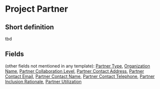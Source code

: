 # Project Partner
## Short definition
tbd
## Fields
(other fields not mentioned in any template):
[Partner Type](../Object-Fields/Project%20Partner/Partner%20Type.md),
[Organization Name](../Object-Fields/Project%20Partner/Organization%20Name.md),
[Partner Collaboration Level](../Object-Fields/Project%20Partner/Partner%20Collaboration%20Level.md),
[Partner Contact Address](../Object-Fields/Project%20Partner/Partner%20Contact%20Address.md),
[Partner Contact Email](../Object-Fields/Project%20Partner/Partner%20Contact%20Email.md),
[Partner Contact Name](../Object-Fields/Project%20Partner/Partner%20Contact%20Name.md),
[Partner Contact Telephone](../Object-Fields/Project%20Partner/Partner%20Contact%20Telephone.md),
[Partner Inclusion Rationale](../Object-Fields/Project%20Partner/Partner%20Inclusion%20Rationale.md),
[Partner Utilization](../Object-Fields/Project%20Partner/Partner%20Utilization.md)
